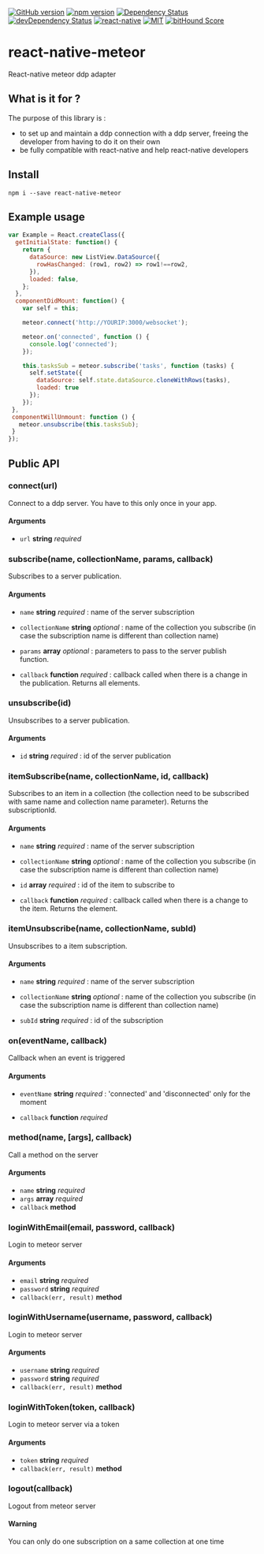 [![GitHub version](https://badge.fury.io/gh/inProgress-team%2Freact-native-meteor.svg)](https://badge.fury.io/gh/inProgress-team%2Freact-native-meteor)
[![npm version](https://badge.fury.io/js/react-native-meteor.svg)](http://badge.fury.io/js/react-native-meteor)
[![Dependency Status](https://david-dm.org/inProgress-team/react-native-meteor.svg)](https://david-dm.org/inProgress-team/react-native-meteor)
[![devDependency Status](https://david-dm.org/inProgress-team/react-native-meteor/dev-status.svg)](https://david-dm.org/inProgress-team/react-native-meteor#info=devDependencies)
[![react-native][rn-badge]][rn]
[![MIT][license-badge]][license]
[![bitHound Score][bithound-badge]][bithound]

[rn-badge]: https://img.shields.io/badge/react--native-v0.13.x-05A5D1.svg
[rn]: https://facebook.github.io/react-native
[bithound-badge]: https://www.bithound.io/github/inProgress-Team/react-native-meteor/badges/score.svg
[bithound]: https://www.bithound.io/github/inProgress-Team/react-native-meteor
[license-badge]: https://img.shields.io/dub/l/vibe-d.svg
[license]: https://github.com/inProgress-team/react-native-meteor/blob/master/LICENSE

# react-native-meteor

React-native meteor ddp adapter

## What is it for ?

The purpose of this library is :
* to set up and maintain a ddp connection with a ddp server, freeing the developer from having to do it on their own
* be fully compatible with react-native and help react-native developers

## Install

    npm i --save react-native-meteor

## Example usage

```javascript
var Example = React.createClass({
  getInitialState: function() {
    return {
      dataSource: new ListView.DataSource({
        rowHasChanged: (row1, row2) => row1!==row2,
      }),
      loaded: false,
    };
  },
  componentDidMount: function() {
    var self = this;

    meteor.connect('http://YOURIP:3000/websocket');

    meteor.on('connected', function () {
      console.log('connected');
    });

    this.tasksSub = meteor.subscribe('tasks', function (tasks) {
      self.setState({
        dataSource: self.state.dataSource.cloneWithRows(tasks),
        loaded: true
      });
    });
 },
 componentWillUnmount: function () {
   meteor.unsubscribe(this.tasksSub);
 }
});
```
## Public API

### connect(url)

Connect to a ddp server. You have to this only once in your app.

#### Arguments

- `url` **string** *required*


### subscribe(name, collectionName, params, callback)

Subscribes to a server publication.

#### Arguments

- `name` **string** *required* : name of the server subscription

- `collectionName` **string** *optional* : name of the collection you subscribe (in case  the subscription name is different than collection name)

- `params` **array** *optional* : parameters to pass to the server publish function.

- `callback` **function** *required* : callback called when there is a change in the publication. Returns all elements.

### unsubscribe(id)

Unsubscribes to a server publication.

#### Arguments

- `id` **string** *required* : id of the server publication

### itemSubscribe(name, collectionName, id, callback)

Subscribes to an item in a collection (the collection need to be subscribed with same name and collection name parameter). Returns the subscriptionId.

#### Arguments

- `name` **string** *required* : name of the server subscription

- `collectionName` **string** *optional* : name of the collection you subscribe (in case  the subscription name is different than collection name)

- `id` **array** *required* : id of the item to subscribe to

- `callback` **function** *required* : callback called when there is a change to the item. Returns the element.

### itemUnsubscribe(name, collectionName, subId)

Unsubscribes to a item subscription.

#### Arguments

- `name` **string** *required* : name of the server subscription

- `collectionName` **string** *optional* : name of the collection you subscribe (in case  the subscription name is different than collection name)

- `subId` **string** *required* : id of the subscription

### on(eventName, callback)

Callback when an event is triggered

#### Arguments

- `eventName` **string** *required* : 'connected' and 'disconnected' only for the moment

- `callback` **function** *required*


### method(name, [args], callback)

Call a method on the server

#### Arguments

- `name` **string** *required*
- `args` **array** *required*
- `callback` **method**


### loginWithEmail(email, password, callback)

Login to meteor server

#### Arguments

- `email` **string** *required*
- `password` **string** *required*
- `callback(err, result)` **method**

### loginWithUsername(username, password, callback)

Login to meteor server

#### Arguments

- `username` **string** *required*
- `password` **string** *required*
- `callback(err, result)` **method**

### loginWithToken(token, callback)

Login to meteor server via a token

#### Arguments

- `token` **string** *required*
- `callback(err, result)` **method**

### logout(callback)

Logout from meteor server

#### Warning

You can only do one subscription on a same collection at one time
